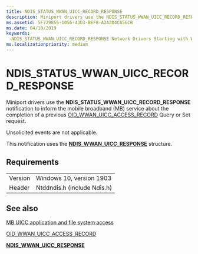 ```yaml
---
title: NDIS_STATUS_WWAN_UICC_RECORD_RESPONSE
description: Miniport drivers use the NDIS_STATUS_WWAN_UICC_RECORD_RESPONSE notification to inform the mobile broadband (MB) service about the completion of a previous OID_WWAN_UICC_ACCESS_RECORD Query request.
ms.assetid: 5F729855-1056-43D3-BEF8-A2A2D4CA56CB
ms.date: 04/10/2019
keywords: 
 -NDIS_STATUS_WWAN_UICC_RECORD_RESPONSE Network Drivers Starting with Windows Vista
ms.localizationpriority: medium
---
```


# NDIS_STATUS_WWAN_UICC_RECORD_RESPONSE

Miniport drivers use the **NDIS_STATUS_WWAN_UICC_RECORD_RESPONSE** notification to inform the mobile broadband (MB) service about the completion of a previous [OID_WWAN_UICC_ACCESS_RECORD](oid-wwan-uicc-access-record.md) Query or Set request.

Unsolicited events are not applicable.

This notification uses the [**NDIS_WWAN_UICC_RESPONSE**](https://docs.microsoft.com/windows-hardware/drivers/ddi/content/ndiswwan/ns-ndiswwan-_ndis_wwan_uicc_response) structure.

## Requirements

|   |   |
| --- | --- |
| Version | Windows 10, version 1903 |
| Header | Ntddndis.h (include Ndis.h) |

## See also

[MB UICC application and file system access](mb-uicc-application-and-file-system-access.md)

[OID_WWAN_UICC_ACCESS_RECORD](oid-wwan-uicc-access-record.md)

[**NDIS_WWAN_UICC_RESPONSE**](https://docs.microsoft.com/windows-hardware/drivers/ddi/content/ndiswwan/ns-ndiswwan-_ndis_wwan_uicc_response)